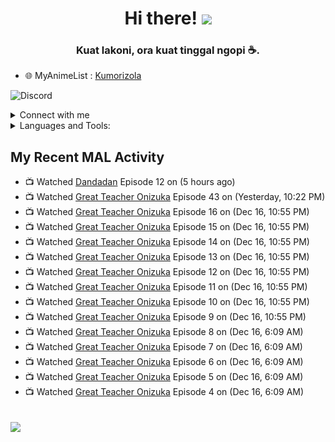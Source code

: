 <h1 align="center">Hi there! <img src="https://media.giphy.com/media/hvRJCLFzcasrR4ia7z/giphy.gif" width="25px"> </h1>
<h3 align="center">Kuat lakoni, ora kuat tinggal ngopi ☕.</h3>

- 🌐 MyAnimeList : [Kumorizola](https://myanimelist.net/animelist/Kumorizola)

![Discord](https://discord.c99.nl/widget/theme-1/761213268009943051.png)
<details>
      <summary>Connect with me</summary>
    <p align="left">
        <a href="https://www.instagram.com/kumorizola/" target="blank"><img align="center"
                src="https://raw.githubusercontent.com/rahuldkjain/github-profile-readme-generator/master/src/images/icons/Social/instagram.svg"
                alt="kumorizola" height="30" width="40" /></a>
        <a href="https://discord.com" target="blank"><img align="center"
                src="https://raw.githubusercontent.com/rahuldkjain/github-profile-readme-generator/master/src/images/icons/Social/discord.svg"
                alt="Kumori#5882" height="30" width="40" /></a>
    </p>
</details>

<details>
    <summary align="left">Languages and Tools:</summary>
<p align="left">
      <a href="https://www.w3schools.com/css/" target="_blank">
        <img src="https://raw.githubusercontent.com/devicons/devicon/master/icons/css3/css3-original-wordmark.svg"
            alt="css3" width="40" height="40" /> </a> <a href="https://www.w3.org/html/" target="_blank"> <img
            src="https://raw.githubusercontent.com/devicons/devicon/master/icons/html5/html5-original-wordmark.svg"
            alt="html5" width="40" height="40" /> </a> <a href="https://www.java.com" target="_blank"> <img
            src="https://raw.githubusercontent.com/devicons/devicon/master/icons/java/java-original.svg" alt="java"
            width="40" height="40" /> </a> <a href="https://developer.mozilla.org/en-US/docs/Web/JavaScript"
            target="_blank"> <img
            src="https://raw.githubusercontent.com/devicons/devicon/master/icons/javascript/javascript-original.svg"
            alt="javascript" width="40" height="40" /> </a> <a href="https://nodejs.org" target="_blank"> <img
            src="https://raw.githubusercontent.com/devicons/devicon/master/icons/nodejs/nodejs-original-wordmark.svg"
            alt="nodejs" width="40" height="40" /> </a> <a href="https://www.python.org" target="_blank"> <img
            src="https://raw.githubusercontent.com/devicons/devicon/master/icons/python/python-original.svg"
            alt="python" width="40" height="40" /> </a> <a href="https://www.typescriptlang.org/" target="_blank"> <img
            src="https://raw.githubusercontent.com/devicons/devicon/master/icons/typescript/typescript-original.svg" 
            alt="typescript" width="40" height="40" /> </a> <a href="https://www.photoshop.com/en" target="_blank"> <img
            src="https://upload.wikimedia.org/wikipedia/commons/a/af/Adobe_Photoshop_CC_icon.svg" alt="photoshop" width="40" height="40"/> </a>
            <a href="https://www.adobe.com/products/premiere.html" target="_blank"> <img
            src="https://upload.wikimedia.org/wikipedia/commons/4/40/Adobe_Premiere_Pro_CC_icon.svg" alt="Premiere pro" width="40" height="40"/> </a>
            <a href="https://www.adobe.com/in/products/illustrator.html" target="_blank"> <img 
            src="https://upload.wikimedia.org/wikipedia/commons/f/fb/Adobe_Illustrator_CC_icon.svg" alt="illustrator" width="40" height="40"/> </a>
      
 </details>
 
 <h2> My Recent MAL Activity</h2>
<!-- MAL_ACTIVITY:start -->

- 📺 Watched [Dandadan](https://MyAnimeList.net/anime.php?id=57334) Episode 12 on (5 hours ago)
- 📺 Watched [Great Teacher Onizuka](https://MyAnimeList.net/anime.php?id=245) Episode 43 on (Yesterday, 10:22 PM)
- 📺 Watched [Great Teacher Onizuka](https://MyAnimeList.net/anime.php?id=245) Episode 16 on (Dec 16, 10:55 PM)
- 📺 Watched [Great Teacher Onizuka](https://MyAnimeList.net/anime.php?id=245) Episode 15 on (Dec 16, 10:55 PM)
- 📺 Watched [Great Teacher Onizuka](https://MyAnimeList.net/anime.php?id=245) Episode 14 on (Dec 16, 10:55 PM)
- 📺 Watched [Great Teacher Onizuka](https://MyAnimeList.net/anime.php?id=245) Episode 13 on (Dec 16, 10:55 PM)
- 📺 Watched [Great Teacher Onizuka](https://MyAnimeList.net/anime.php?id=245) Episode 12 on (Dec 16, 10:55 PM)
- 📺 Watched [Great Teacher Onizuka](https://MyAnimeList.net/anime.php?id=245) Episode 11 on (Dec 16, 10:55 PM)
- 📺 Watched [Great Teacher Onizuka](https://MyAnimeList.net/anime.php?id=245) Episode 10 on (Dec 16, 10:55 PM)
- 📺 Watched [Great Teacher Onizuka](https://MyAnimeList.net/anime.php?id=245) Episode 9 on (Dec 16, 10:55 PM)
- 📺 Watched [Great Teacher Onizuka](https://MyAnimeList.net/anime.php?id=245) Episode 8 on (Dec 16, 6:09 AM)
- 📺 Watched [Great Teacher Onizuka](https://MyAnimeList.net/anime.php?id=245) Episode 7 on (Dec 16, 6:09 AM)
- 📺 Watched [Great Teacher Onizuka](https://MyAnimeList.net/anime.php?id=245) Episode 6 on (Dec 16, 6:09 AM)
- 📺 Watched [Great Teacher Onizuka](https://MyAnimeList.net/anime.php?id=245) Episode 5 on (Dec 16, 6:09 AM)
- 📺 Watched [Great Teacher Onizuka](https://MyAnimeList.net/anime.php?id=245) Episode 4 on (Dec 16, 6:09 AM)

<!-- MAL_ACTIVITY:end -->

  
<h2 align="left"> <img src="https://media.discordapp.net/attachments/918405470073520168/919220018355523584/ezgif.com-gif-maker_1.gif">

